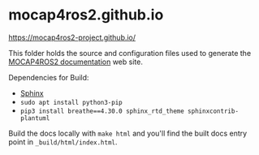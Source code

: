 # mocap4ros2.github.io
https://mocap4ros2-project.github.io/

This folder holds the source and configuration files used to generate the
[MOCAP4ROS2 documentation]([http://intelligentroboticslab.gsyc.urjc.es/mocap4ros2.github.io](https://mocap4ros2-project.github.io/)) web site.

Dependencies for Build: 
* [Sphinx](https://www.sphinx-doc.org/en/master/usage/installation.html)
* `sudo apt install python3-pip`
* `pip3 install breathe==4.30.0 sphinx_rtd_theme sphinxcontrib-plantuml`

Build the docs locally with `make html` and you'll find the built docs entry point in `_build/html/index.html`.

